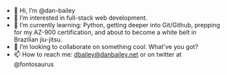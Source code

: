 - 👋 Hi, I’m @dan-bailey
- 👀 I’m interested in full-stack web development. 
- 🌱 I’m currently learning: Python, getting deeper into Git/Github, prepping for my AZ-900 certification, and about to become a white belt in Brazilian jiu-jitsu.
- 💞️ I’m looking to collaborate on something cool.  What've you got?
- 📫 How to reach me: dbailey@danbailey.net or on twitter at @fontosaurus

<!---
dan-bailey/dan-bailey is a ✨ special ✨ repository because its `README.md` (this file) appears on your GitHub profile.
You can click the Preview link to take a look at your changes.
--->
